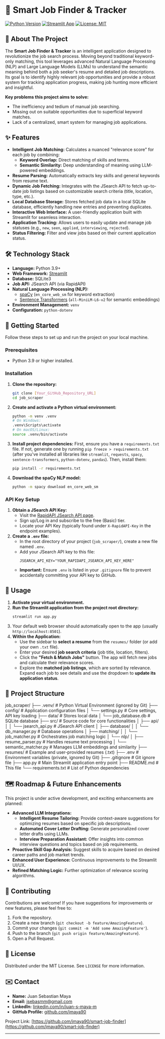 # 🚀 Smart Job Finder & Tracker

[![Python Version](https://img.shields.io/badge/Python-3.9+-blue.svg)](https://www.python.org/)
[![Streamlit App](https://static.streamlit.io/badges/streamlit_badge_black_white.svg)](https://streamlit.io/)
[![License: MIT](https://img.shields.io/badge/License-MIT-yellow.svg)](https://opensource.org/licenses/MIT)

## 🌟 About The Project

The **Smart Job Finder & Tracker** is an intelligent application designed to revolutionize the job search process. Moving beyond traditional keyword-only matching, this tool leverages advanced Natural Language Processing (NLP) and Large Language Models (LLMs) to understand the semantic meaning behind both a job seeker's resume and detailed job descriptions. Its goal is to identify highly relevant job opportunities and provide a robust system for tracking application progress, making job hunting more efficient and insightful.

**Key problems this project aims to solve:**
* The inefficiency and tedium of manual job searching.
* Missing out on suitable opportunities due to superficial keyword matches.
* Lack of a centralized, smart system for managing job applications.

## ✨ Features

* **Intelligent Job Matching:** Calculates a nuanced "relevance score" for each job by combining:
    * **Keyword Overlap:** Direct matching of skills and terms.
    * **Semantic Similarity:** Deep understanding of meaning using LLM-powered embeddings.
* **Resume Parsing:** Automatically extracts key skills and general keywords from resume text.
* **Dynamic Job Fetching:** Integrates with the JSearch API to fetch up-to-date job listings based on customizable search criteria (title, location, type, etc.).
* **Local Database Storage:** Stores fetched job data in a local SQLite database, efficiently handling new entries and preventing duplicates.
* **Interactive Web Interface:** A user-friendly application built with Streamlit for seamless interaction.
* **Application Tracking:** Allows users to easily update and manage job statuses (e.g., `new`, `seen`, `applied`, `interviewing`, `rejected`).
* **Status Filtering:** Filter and view jobs based on their current application status.

## 🛠️ Technology Stack

* **Language:** Python 3.9+
* **Web Framework:** [Streamlit](https://streamlit.io/)
* **Database:** SQLite3
* **Job API:** JSearch API (via RapidAPI)
* **Natural Language Processing (NLP):**
    * [spaCy](https://spacy.io/) (`en_core_web_sm` for keyword extraction)
    * [Sentence Transformers](https://www.sbert.net/) (`all-MiniLM-L6-v2` for semantic embeddings)
* **Environment Management:** `venv`
* **Configuration:** `python-dotenv`

## 🚀 Getting Started

Follow these steps to set up and run the project on your local machine.

### Prerequisites

* Python 3.9 or higher installed.

### Installation

1.  **Clone the repository:**
    ```bash
    git clone [Your_GitHub_Repository_URL]
    cd job_scraper
    ```
2.  **Create and activate a Python virtual environment:**
    ```bash
    python -m venv .venv
    # On Windows:
    .venv\Scripts\activate
    # On macOS/Linux:
    source .venv/bin/activate
    ```
3.  **Install project dependencies:**
    First, ensure you have a `requirements.txt` file. If not, generate one by running `pip freeze > requirements.txt` (after you've installed all libraries like `streamlit`, `requests`, `spacy`, `sentence-transformers`, `python-dotenv`, `pandas`).
    Then, install them:
    ```bash
    pip install -r requirements.txt
    ```
4.  **Download the spaCy NLP model:**
    ```bash
    python -m spacy download en_core_web_sm
    ```

### API Key Setup

1.  **Obtain a JSearch API Key:**
    * Visit the [RapidAPI JSearch API page](https://rapidapi.com/apidojo/api/jsearch/).
    * Sign up/Log in and subscribe to the free (Basic) tier.
    * Locate your API Key (typically found under `X-RapidAPI-Key` in the endpoint examples).
2.  **Create a `.env` file:**
    * In the root directory of your project (`job_scraper/`), create a new file named `.env`.
    * Add your JSearch API key to this file:
        ```
        JSEARCH_API_KEY="YOUR_RAPIDAPI_JSEARCH_API_KEY_HERE"
        ```
    * **Important:** Ensure `.env` is listed in your `.gitignore` file to prevent accidentally committing your API key to GitHub.

## 🏃 Usage

1.  **Activate your virtual environment.**
2.  **Run the Streamlit application from the project root directory:**
    ```bash
    streamlit run app.py
    ```
3.  Your default web browser should automatically open to the app (usually `http://localhost:8501`).
4.  **Within the Application:**
    * Use the sidebar to **select a resume** from the `resumes/` folder (or add your own `.txt` file).
    * Enter your desired **job search criteria** (job title, location, filters).
    * Click the **"Fetch & Match Jobs"** button. The app will fetch new jobs and calculate their relevance scores.
    * Explore the **matched job listings**, which are sorted by relevance. Expand each job to see details and use the dropdown to **update its application status**.

## 📁 Project Structure
job_scraper/
├── .venv/                         # Python Virtual Environment (ignored by Git)
├── config/                        # Application configuration files
│   └── settings.py                # Core settings, API key loading
├── data/                          # Stores local data
│   └── job_database.db            # SQLite database
├── src/                           # Source code for core functionalities
│   ├── api/
│   │   └── jsearch_api.py         # JSearch API client
│   ├── database/
│   │   └── db_manager.py          # Database operations
│   ├── matching/
│   │   └── job_matcher.py         # Orchestrates job matching logic
│   └── nlp/
│       ├── resume_parser.py       # Handles resume text processing
│       └── semantic_matcher.py    # Manages LLM embeddings and similarity
├── resumes/                       # Example and user-provided resumes (.txt)
├── .env                           # Environment variables (private, ignored by Git)
├── .gitignore                     # Git ignore file
├── app.py                         # Main Streamlit application entry point
├── README.md                      # This file
└── requirements.txt               # List of Python dependencies

## 🗺️ Roadmap & Future Enhancements

This project is under active development, and exciting enhancements are planned:

* **Advanced LLM Integrations:**
    * **Intelligent Resume Tailoring:** Provide context-aware suggestions for optimizing resumes based on specific job descriptions.
    * **Automated Cover Letter Drafting:** Generate personalized cover letter drafts using LLMs.
    * **Interview Preparation Assistant:** Offer insights into common interview questions and topics based on job requirements.
* **Proactive Skill Gap Analysis:** Suggest skills to acquire based on desired career paths and job market trends.
* **Enhanced User Experience:** Continuous improvements to the Streamlit UI/UX.
* **Refined Matching Logic:** Further optimization of relevance scoring algorithms.

## 🤝 Contributing

Contributions are welcome! If you have suggestions for improvements or new features, please feel free to:
1.  Fork the repository.
2.  Create a new branch (`git checkout -b feature/AmazingFeature`).
3.  Commit your changes (`git commit -m 'Add some AmazingFeature'`).
4.  Push to the branch (`git push origin feature/AmazingFeature`).
5.  Open a Pull Request.

## 📄 License

Distributed under the MIT License. See `LICENSE` for more information.

## ✉️ Contact

* **Name:** Juan Sebastian Maya
* **Email:** jsebasmm@gmail.com
* **LinkedIn:** [linkedin.com/in/juan-s-maya-m](https://www.linkedin.com/in/juan-s-maya-m)
* **GitHub Profile:** [github.com/jmaya90](https://github.com/jmaya90)

Project Link: [https://github.com/jmaya90/smart-job-finder](https://github.com/jmaya90/smart-job-finder)

---